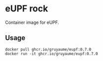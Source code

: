# eUPF rock

Container image for eUPF.

## Usage

```console
docker pull ghcr.io/gruyaume/eupf:0.7.0
docker run -it ghcr.io/gruyaume/eupf:0.7.0
```
